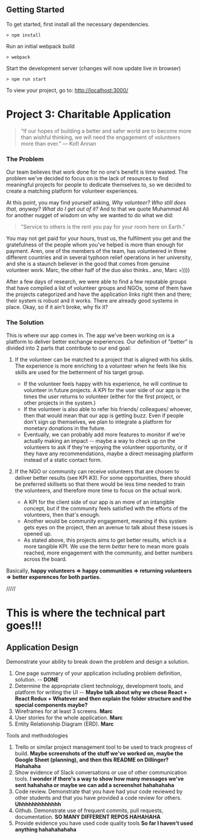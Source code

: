 ## Getting Started

To get started, first install all the necessary dependencies.
```
> npm install
```

Run an initial webpack build
```
> webpack
```

Start the development server (changes will now update live in browser)
```
> npm run start
```

To view your project, go to: [http://localhost:3000/](http://localhost:3000/)




# Project 3: Charitable Application

> “If our hopes of building a better and safer world are to become more than wishful thinking, we will need the engagement of volunteers more than ever.” — Kofi Annan

### The Problem

Our team believes that work done for no one's benefit is time wasted. The problem we've decided to focus on is the lack of resources to find meaningful projects for people to dedicate themselves to, so we decided to create a matching platform for volunteer experiences.

At this point, you may find yourself asking, _Why volunteer? Who still does that, anyway? What do I get out of it?_ And to that we quote Muhammad Ali for another nugget of wisdom on why we wanted to do what we did:

> "Service to others is the rent you pay for your room here on Earth."

You may not get paid for your hours, trust us, the fulfilment you get and the gratefulness of the people whom you've helped is more than enough for payment. Aren, one of the members of the team, has volunteered in three different countries and in several typhoon relief operations in her university, and she is a staunch believer in the good that comes from genuine volunteer work. Marc, the other half of the duo also thinks.. ano, Marc =))))

After a few days of research, we were able to find a few reputable groups that have compiled a list of volunteer groups and NGOs, some of them have the projects categorized and have the application links right then and there; their system is robust and it works. There are already good systems in place. Okay, so if it ain't broke, why fix it?

### The Solution

This is where our app comes in. The app we've been working on is a platform to deliver better exchange experiences. Our definition of "better" is divided into 2 parts that contribute to our end goal:

1. If the volunteer can be matched to a project that is aligned with his skills. The experience is more enriching to a volunteer when he feels like his skills are used for the betterment of his target group.
    * If the volunteer feels happy with his experience, he will continue to volunteer in future projects. A KPI for the user side of our app is the times the user returns to volunteer (either for the first project, or other projects in the system.)
    * If the volunteer is also able to refer his friends/ colleagues/ whoever, then that would mean that our app is getting buzz. Even if people don't sign up themselves, we plan to integrate a platform for monetary donations in the future.
    * Eventually, we can probably add more features to monitor if we're actually making an impact -- maybe a way to check up on the volunteers to ask if they're enjoying the volunteer opportunity, or if they have any recommendations, maybe a direct messaging platform instead of a static contact form.

2. If the NGO or community can receive volunteers that are chosen to deliver better results (see KPI #3). For some opportunities, there should be preferred skillsets so that there would be less time needed to train the volunteers, and therefore more time to focus on the actual work.
      * A KPI for the client side of our app is an more of an intangible concept, but if the community feels satisfied with the efforts of the volunteers, then that's enough.
      * Another would be community engagement, meaning if this system gets eyes on the project, then an avenue to talk about these issues is opened up.
      * As stated above, this projects aims to get better results, which is a more tangible KPI. We use the term _better_ here to mean more goals reached, more engagement with the community, and better numbers across the board.


Basically, **happy volunteers => happy communities => returning volunteers => better experences for both parties.**


/////
# This is where the technical part goes!!!

## Application Design

Demonstrate your ability to break down the problem and design a solution.

1. One page summary of your application including problem definition, solution. -- **DONE**
2. Determine the appropriate client technology, development tools, and platform for writing the UI -- **Maybe talk about why we chose React + React Redux + Whatever and then explain the folder structure and the special components maybe?**
3. Wireframes for at least 3 screens. **Marc**
4. User stories for the whole application. **Marc**
5. Entity Relationship Diagram (ERD). **Marc**

Tools and methodologies

1. Trello or similar project management tool to be used to track progress of build. **Maybe screenshots of the stuff we've worked on, maybe the Google Sheet (planning), and then this README on Dillinger? Hahahaha**
2. Show evidence of Slack conversations or use of other communication tools. **I wonder if there's a way to show how many messages we've sent hahahaha or maybe we can add a screenshot hahahahaha**
3. Code review. Demonstrate that you have had your code reviewed by other students and that you have provided a code review for others. **Uhhhhhhhhhhhhh**
4. Github. Demonstrate use of frequent commits, pull requests, documentation. **SO MANY DIFFERENT REPOS HAHAHAHA**
5. Provide evidence you have used code quality tools **So far I haven't used anything hahahahahaha**
